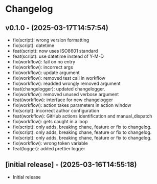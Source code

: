 # Changelog

## v0.1.0 - (2025-03-17T14:57:54)
- fix(script): wrong version formatting
- fix(script): datetime
- feat(script): now uses ISO8601 standard
- feat(script): use datetime instead of Y-M-D
- fix(workflow): fail on no entry
- fix(workflow): incorrect args
- fix(workflow): update argument
- fix(workflow): removed test call in workflow
- fix(workflow): readded wrongly removed argument
- feat(changelogger): updated changelogger.
- fix(workflow): removed unused verbose argument
- feat(workflow): interface for new changelogger
- fix(workflow): action takes parameters in action window
- fix(script): incorrect author configuration
- feat(workflow): GitHub actions identification and manual_dispatch
- fix(workflow): gets caught in a loop
- fix(script): only adds, breaking chane, feature or fix to changelog.
- fix(script): only adds, breaking chane, feature or fix to changelog.
- fix(script): only adds, breaking chane, feature or fix to changelog.
- fix(workflow): wrong token variable
- feat(logger): added prettier logger


## [initial release] - (2025-03-16T14:55:18)

- Initial release